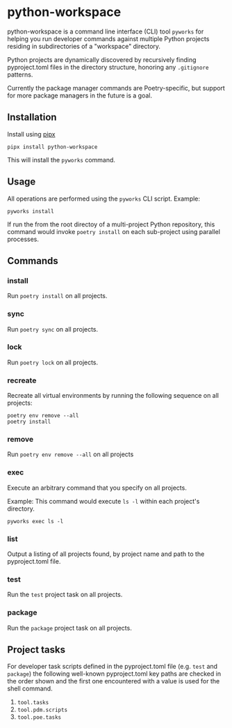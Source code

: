 # python-workspace
python-workspace is a command line interface (CLI) tool `pyworks` for helping you run developer commands against multiple Python projects residing in subdirectories of a "workspace" directory.

Python projects are dynamically discovered by recursively finding pyproject.toml files in the directory structure, honoring any `.gitignore` patterns.

Currently the package manager commands are Poetry-specific, but support for more package managers in the future is a goal.

## Installation
Install using [pipx](https://github.com/pypa/pipx)
```
pipx install python-workspace
```

This will install the `pyworks` command.

## Usage
All operations are performed using the `pyworks` CLI script.
Example:
```
pyworks install
```
If run the from the root directoy of a multi-project Python repository, this command would invoke `poetry install` on each sub-project using parallel processes.

## Commands
### install
Run `poetry install` on all projects.

### sync
Run `poetry sync` on all projects.

### lock
Run `poetry lock` on all projects.

### recreate
Recreate all virtual environments by running the following sequence on all projects:
```
poetry env remove --all
poetry install
```

### remove
Run `poetry env remove --all` on all projects

### exec
Execute an arbitrary command that you specify on all projects.

Example:
This command would execute `ls -l` within each project's directory.
```
pyworks exec ls -l
```

### list
Output a listing of all projects found, by project name and path to the pyproject.toml file.

### test
Run the `test` project task on all projects.

### package
Run the `package` project task on all projects.

## Project tasks
For developer task scripts defined in the pyproject.toml file (e.g. `test` and `package`) the following well-known pyproject.toml key
paths are checked in the order shown and the first one encountered with a value is used for the shell command.

1. `tool.tasks`
2. `tool.pdm.scripts`
3. `tool.poe.tasks`
